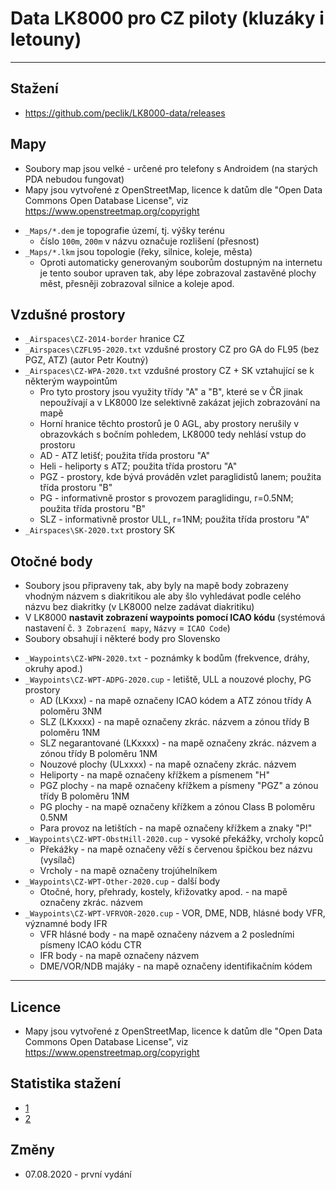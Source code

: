﻿# Data LK8000 pro CZ piloty (kluzáky i letouny)

--------------------------------------------------------------------------------

## Stažení

* <https://github.com/peclik/LK8000-data/releases>

## Mapy

* Soubory map jsou velké - určené pro telefony s Androidem (na starých PDA nebudou fungovat)
* Mapy jsou vytvořené z OpenStreetMap, licence k datům dle "Open Data Commons
  Open Database License", viz <https://www.openstreetmap.org/copyright>

<!-- -->

* `_Maps/*.dem` je topografie území, tj. výšky terénu
    * číslo `100m`, `200m` v názvu označuje rozlišení (přesnost)
* `_Maps/*.lkm` jsou topologie (řeky, silnice, koleje, města)
    * Oproti automaticky generovaným souborům dostupným na internetu je tento
      soubor upraven tak, aby lépe zobrazoval zastavěné plochy měst, přesněji
      zobrazoval silnice a koleje apod.


## Vzdušné prostory

* `_Airspaces\CZ-2014-border` hranice CZ
* `_Airspaces\CZFL95-2020.txt` vzdušné prostory CZ pro GA do FL95 (bez PGZ, ATZ) (autor Petr Koutný)
* `_Airspaces\CZ-WPA-2020.txt` vzdušné prostory CZ + SK vztahující se k některým waypointům
    * Pro tyto prostory jsou využity třídy "A" a "B", které se v ČR jinak nepoužívají
      a v LK8000 lze selektivně zakázat jejich zobrazování na mapě
    * Horní hranice těchto prostorů je 0 AGL, aby prostory nerušily v obrazovkách
      s bočním pohledem, LK8000 tedy nehlásí vstup do prostoru
    * AD - ATZ letišť; použita třída prostoru "A"
    * Heli - heliporty s ATZ; použita třída prostoru "A"
    * PGZ - prostory, kde bývá prováděn vzlet paraglidistů lanem; použita třída prostoru "B"
    * PG - informativně prostor s provozem paraglidingu, r=0.5NM; použita třída prostoru "B"
    * SLZ - informativně prostor ULL, r=1NM; použita třída prostoru "A"
* `_Airspaces\SK-2020.txt` prostory SK



## Otočné body

* Soubory jsou připraveny tak, aby byly na mapě body zobrazeny vhodným názvem s diakritikou
  ale aby šlo vyhledávat podle celého názvu bez diakritky (v LK8000 nelze zadávat diakritiku)
* V LK8000 **nastavit zobrazení waypoints pomocí ICAO kódu**
  (systémová nastavení č. `3 Zobrazení mapy`, `Názvy` = `ICAO Code`)
* Soubory obsahují i některé body pro Slovensko

<!-- -->

* `_Waypoints\CZ-WPN-2020.txt` - poznámky k bodům (frekvence, dráhy, okruhy apod.)
* `_Waypoints\CZ-WPT-ADPG-2020.cup` - letiště, ULL a nouzové plochy, PG prostory
    * AD (LKxxx) - na mapě označeny ICAO kódem a ATZ zónou třídy A poloměru 3NM
    * SLZ (LKxxxx) - na mapě označeny zkrác. názvem a zónou třídy B poloměru 1NM
    * SLZ negarantované (LKxxxx) - na mapě označeny zkrác. názvem a zónou třídy B poloměru 1NM
    * Nouzové plochy (ULxxxx) - na mapě označeny zkrác. názvem
    * Heliporty - na mapě označeny křížkem a písmenem "H"
    * PGZ plochy - na mapě označeny křížkem a písmeny "PGZ" a zónou třídy B poloměru 1NM
    * PG plochy - na mapě označeny křížkem a zónou Class B poloměru 0.5NM
    * Para provoz na letištích - na mapě označeny křížkem a znaky "P!"
* `_Waypoints\CZ-WPT-ObstHill-2020.cup` - vysoké překážky, vrcholy kopců
    * Překážky - na mapě označeny věží s červenou špičkou bez názvu (vysílač)
    * Vrcholy - na mapě označeny trojúhelníkem
* `_Waypoints\CZ-WPT-Other-2020.cup`    - další body
    * Otočné, hory, přehrady, kostely, křižovatky apod. - na mapě označeny zkrác. názvem
* `_Waypoints\CZ-WPT-VFRVOR-2020.cup`   - VOR, DME, NDB, hlásné body VFR, významné body IFR
    * VFR hlásné body - na mapě označeny názvem a 2 posledními písmeny ICAO kódu CTR
    * IFR body - na mapě označeny názvem
    * DME/VOR/NDB majáky - na mapě označeny identifikačním kódem


--------------------------------------------------------------------------------

## Licence

* Mapy jsou vytvořené z OpenStreetMap, licence k datům dle "Open Data Commons
  Open Database License", viz <https://www.openstreetmap.org/copyright>


## Statistika stažení

* [1](https://hanadigital.github.io/grev/?user=peclik&repo=LK8000-data)
* [2](https://somsubhra.com/github-release-stats/?username=peclik&repository=LK8000-data)


## Změny

* 07.08.2020 - první vydání

